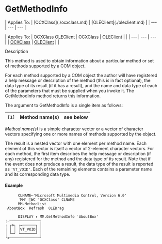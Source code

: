 




<h1 class="heading"><span class="name">GetMethodInfo</span></h1>
| Applies To: | [OCXClass](./ocxclass.md) | [OLEClient](./oleclient.md) |
| --- | --- | ---  |

| Applies To: | [OCXClass](./ocxclass.md) [OLEClient](./oleclient.md) | [OCXClass](./ocxclass.md) | [OLEClient](./oleclient.md) |  |
| --- | --- | ---  |
| [OCXClass](./ocxclass.md) | [OLEClient](./oleclient.md) |  |


Description


This method is used to obtain information about a particular method or set of methods supported by a COM object.



For each method supported by a COM object the author will have registered a help message or description of the method (this is in fact optional), the data type of its result (if it has a result), and the name and data type of each of the parameters that must be supplied when you invoke it. The GetMethodInfo method returns this information.



The argument to GetMethodInfo is a single item as follows:

| `[1]` | Method name(s) | see below |
| --- | --- | ---  |


*Method name(s)* is a simple character vector or a vector of character vectors specifying one or more names of methods supported by the object.



The result is a nested vector with one element per method name. Each element of this vector is itself a vector of 2-element character vectors. For each method, the first item describes the help message or description (if any) registered for the method and the data type of its result. Note that if the event does not produce a result, the data type of the result is reported as `'VT_VOID'`. Each of the remaining elements contains a parameter name and its corresponding data type.

#### Example
```apl
      CLNAME←'Microsoft Multimedia Control, Version 6.0'
      'MM' ⎕WC 'OCXClass' CLNAME
      MM.MethodList
 AboutBox  Refresh  OLEDrag

      DISPLAY ↑ MM.GetMethodInfo 'AboutBox'
┌→──────────────┐
↓ ┌⊖┐ ┌→──────┐ │
│ │ │ │VT_VOID│ │
│ └─┘ └───────┘ │
└∊──────────────┘
```


